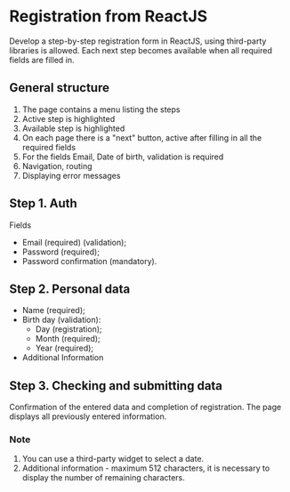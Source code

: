 # Registration from ReactJS

Develop a step-by-step registration form in ReactJS, using third-party libraries is allowed. Each next step becomes available when all required fields are filled in.

## General structure

1. The page contains a menu listing the steps
2. Active step is highlighted
3. Available step is highlighted
4. On each page there is a "next" button, active after filling in all the required fields
5. For the fields Email, Date of birth, validation is required
6. Navigation, routing
7. Displaying error messages

## Step 1. Auth

Fields

* Email (required) (validation);
* Password (required);
* Password confirmation (mandatory).

## Step 2. Personal data

* Name (required);
* Birth day (validation):
  * Day (registration);
  * Month (required);
  * Year (required);
* Additional Information

## Step 3. Checking and submitting data

Confirmation of the entered data and completion of registration.
The page displays all previously entered information.

### Note

1. You can use a third-party widget to select a date.
2. Additional information - maximum 512 characters, it is necessary to display the number of remaining characters.
